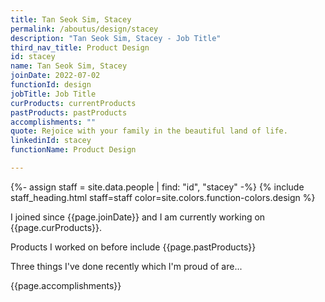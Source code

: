 ```yaml
---
title: Tan Seok Sim, Stacey
permalink: /aboutus/design/stacey
description: "Tan Seok Sim, Stacey - Job Title"
third_nav_title: Product Design
id: stacey
name: Tan Seok Sim, Stacey
joinDate: 2022-07-02
functionId: design
jobTitle: Job Title
curProducts: currentProducts
pastProducts: pastProducts
accomplishments: ""
quote: Rejoice with your family in the beautiful land of life.
linkedinId: stacey
functionName: Product Design

---
```


{%- assign staff = site.data.people | find: "id", "stacey" -%}
{% include staff_heading.html staff=staff color=site.colors.function-colors.design %}

<p>I joined since {{page.joinDate}} and I am currently working on {{page.curProducts}}.</p>

<p>Products I worked on before include {{page.pastProducts}}</p>

<p>Three things I've done recently which I'm proud of are...</p>
{{page.accomplishments}}
